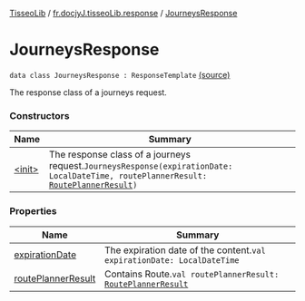 [TisseoLib](../../index.md) / [fr.docjyJ.tisseoLib.response](../index.md) / [JourneysResponse](./index.md)

# JourneysResponse

`data class JourneysResponse : ResponseTemplate` [(source)](https://github.com/docjyj/tisseoLib/tree/master/src/main/kotlin/fr/docjyJ/tisseoLib/response/JourneysResponse.kt#L16)

The response class of a journeys request.

### Constructors

| Name | Summary |
|---|---|
| [&lt;init&gt;](-init-.md) | The response class of a journeys request.`JourneysResponse(expirationDate: LocalDateTime, routePlannerResult: `[`RoutePlannerResult`](../../fr.docjy-j.tisseo-lib.model.journey/-route-planner-result/index.md)`)` |

### Properties

| Name | Summary |
|---|---|
| [expirationDate](expiration-date.md) | The expiration date of the content.`val expirationDate: LocalDateTime` |
| [routePlannerResult](route-planner-result.md) | Contains Route.`val routePlannerResult: `[`RoutePlannerResult`](../../fr.docjy-j.tisseo-lib.model.journey/-route-planner-result/index.md) |

